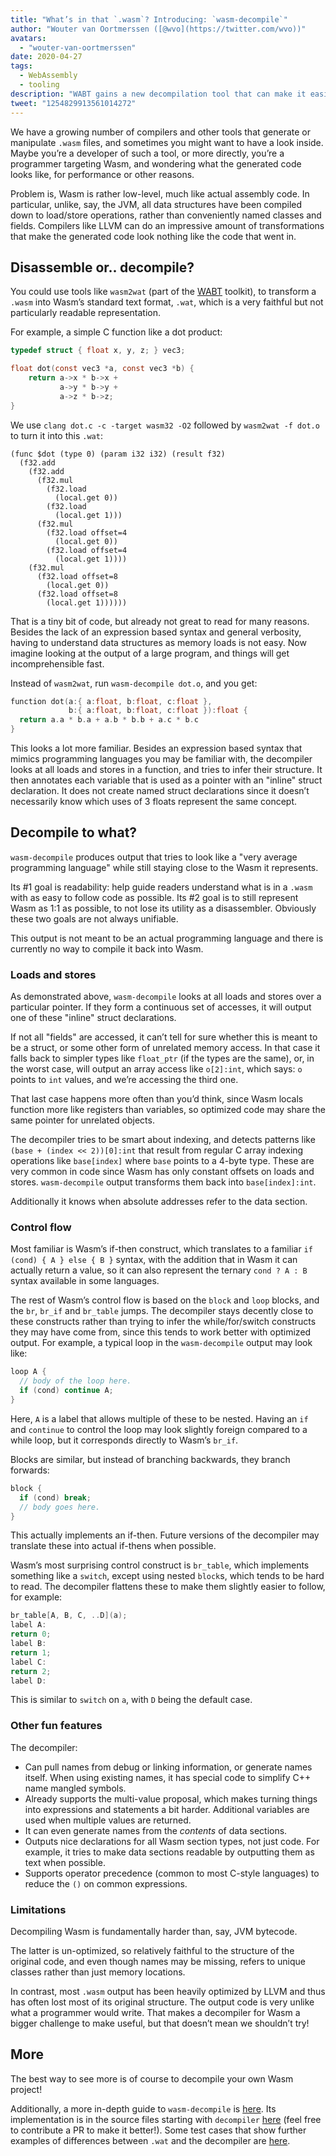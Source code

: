 ```yaml
---
title: "What’s in that `.wasm`? Introducing: `wasm-decompile`"
author: "Wouter van Oortmerssen ([@wvo](https://twitter.com/wvo))"
avatars:
  - "wouter-van-oortmerssen"
date: 2020-04-27
tags:
  - WebAssembly
  - tooling
description: "WABT gains a new decompilation tool that can make it easier to read the contents of Wasm modules."
tweet: "1254829913561014272"
---
```

We have a growing number of compilers and other tools that generate or manipulate `.wasm` files, and sometimes you might want to have a look inside. Maybe you’re a developer of such a tool, or more directly, you’re a programmer targeting Wasm, and wondering what the generated code looks like, for performance or other reasons.

<!--truncate-->
Problem is, Wasm is rather low-level, much like actual assembly code. In particular, unlike, say, the JVM, all data structures have been compiled down to load/store operations, rather than conveniently named classes and fields. Compilers like LLVM can do an impressive amount of transformations that make the generated code look nothing like the code that went in.

## Disassemble or.. decompile?

You could use tools like `wasm2wat` (part of the [WABT](https://github.com/WebAssembly/wabt) toolkit), to transform a `.wasm` into Wasm’s standard text format, `.wat`, which is a very faithful but not particularly readable representation.

For example, a simple C function like a dot product:

```c
typedef struct { float x, y, z; } vec3;

float dot(const vec3 *a, const vec3 *b) {
    return a->x * b->x +
           a->y * b->y +
           a->z * b->z;
}
```

We use `clang dot.c -c -target wasm32 -O2` followed by `wasm2wat -f dot.o` to turn it into this `.wat`:

```wasm
(func $dot (type 0) (param i32 i32) (result f32)
  (f32.add
    (f32.add
      (f32.mul
        (f32.load
          (local.get 0))
        (f32.load
          (local.get 1)))
      (f32.mul
        (f32.load offset=4
          (local.get 0))
        (f32.load offset=4
          (local.get 1))))
    (f32.mul
      (f32.load offset=8
        (local.get 0))
      (f32.load offset=8
        (local.get 1))))))
```

That is a tiny bit of code, but already not great to read for many reasons. Besides the lack of an expression based syntax and general verbosity, having to understand data structures as memory loads is not easy. Now imagine looking at the output of a large program, and things will get incomprehensible fast.

Instead of `wasm2wat`, run `wasm-decompile dot.o`, and you get:

```c
function dot(a:{ a:float, b:float, c:float },
             b:{ a:float, b:float, c:float }):float {
  return a.a * b.a + a.b * b.b + a.c * b.c
}
```

This looks a lot more familiar. Besides an expression based syntax that mimics programming languages you may be familiar with, the decompiler looks at all loads and stores in a function, and tries to infer their structure. It then annotates each variable that is used as a pointer with an "inline" struct declaration. It does not create named struct declarations since it doesn’t necessarily know which uses of 3 floats represent the same concept.

## Decompile to what?

`wasm-decompile` produces output that tries to look like a "very average programming language" while still staying close to the Wasm it represents.

Its #1 goal is readability: help guide readers understand what is in a `.wasm` with as easy to follow code as possible. Its #2 goal is to still represent Wasm as 1:1 as possible, to not lose its utility as a disassembler. Obviously these two goals are not always unifiable.

This output is not meant to be an actual programming language and there is currently no way to compile it back into Wasm.

### Loads and stores

As demonstrated above, `wasm-decompile` looks at all loads and stores over a particular pointer. If they form a continuous set of accesses, it will output one of these "inline" struct declarations.

If not all "fields" are accessed, it can’t tell for sure whether this is meant to be a struct, or some other form of unrelated memory access. In that case it falls back to simpler types like `float_ptr` (if the types are the same), or, in the worst case, will output an array access like `o[2]:int`, which says: `o` points to `int` values, and we’re accessing the third one.

That last case happens more often than you’d think, since Wasm locals function more like registers than variables, so optimized code may share the same pointer for unrelated objects.

The decompiler tries to be smart about indexing, and detects patterns like `(base + (index << 2))[0]:int` that result from regular C array indexing operations like `base[index]` where `base` points to a 4-byte type. These are very common in code since Wasm has only constant offsets on loads and stores. `wasm-decompile` output transforms them back into `base[index]:int`.

Additionally it knows when absolute addresses refer to the data section.

### Control flow

Most familiar is Wasm’s if-then construct, which translates to a familiar `if (cond) { A } else { B }` syntax, with the addition that in Wasm it can actually return a value, so it can also represent the ternary `cond ? A : B` syntax available in some languages.

The rest of Wasm’s control flow is based on the `block` and `loop` blocks, and the `br`, `br_if` and `br_table` jumps. The decompiler stays decently close to these constructs rather than trying to infer the while/for/switch constructs they may have come from, since this tends to work better with optimized output. For example, a typical loop in the `wasm-decompile` output may look like:

```c
loop A {
  // body of the loop here.
  if (cond) continue A;
}
```

Here, `A` is a label that allows multiple of these to be nested. Having an `if` and `continue` to control the loop may look slightly foreign compared to a while loop, but it corresponds directly to Wasm’s `br_if`.

Blocks are similar, but instead of branching backwards, they branch forwards:

```c
block {
  if (cond) break;
  // body goes here.
}
```

This actually implements an if-then. Future versions of the decompiler may translate these into actual if-thens when possible.

Wasm’s most surprising control construct is `br_table`, which implements something like a `switch`, except using nested `block`s, which tends to be hard to read. The decompiler flattens these to make them slightly
easier to follow, for example:

```c
br_table[A, B, C, ..D](a);
label A:
return 0;
label B:
return 1;
label C:
return 2;
label D:
```

This is similar to `switch` on `a`, with `D` being the default case.

### Other fun features

The decompiler:

- Can pull names from debug or linking information, or generate names itself. When using existing names, it has special code to simplify C++ name mangled symbols.
- Already supports the multi-value proposal, which makes turning things into expressions and statements a bit harder. Additional variables are used when multiple values are returned.
- It can even generate names from the _contents_ of data sections.
- Outputs nice declarations for all Wasm section types, not just code. For example, it tries to make data sections readable by outputting them as text when possible.
- Supports operator precedence (common to most C-style languages) to reduce the `()` on common expressions.

### Limitations

Decompiling Wasm is fundamentally harder than, say, JVM bytecode.

The latter is un-optimized, so relatively faithful to the structure of the original code, and even though names may be missing, refers to unique classes rather than just memory locations.

In contrast, most `.wasm` output has been heavily optimized by LLVM and thus has often lost most of its original structure. The output code is very unlike what a programmer would write. That makes a decompiler for Wasm a bigger challenge to make useful, but that doesn’t mean we shouldn’t try!

## More

The best way to see more is of course to decompile your own Wasm project!

Additionally, a more in-depth guide to `wasm-decompile` is [here](https://github.com/WebAssembly/wabt/blob/master/docs/decompiler.md). Its implementation is in the source files starting with `decompiler` [here](https://github.com/WebAssembly/wabt/tree/master/src) (feel free to contribute a PR to make it better!). Some test cases that show further examples of differences between `.wat` and the decompiler are [here](https://github.com/WebAssembly/wabt/tree/master/test/decompile).
